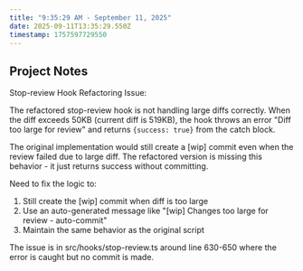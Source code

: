 ```yaml
---
title: "9:35:29 AM - September 11, 2025"
date: 2025-09-11T13:35:29.550Z
timestamp: 1757597729550
---
```


## Project Notes

Stop-review Hook Refactoring Issue:

The refactored stop-review hook is not handling large diffs correctly. When the diff exceeds 50KB (current diff is 519KB), the hook throws an error "Diff too large for review" and returns `{success: true}` from the catch block.

The original implementation would still create a [wip] commit even when the review failed due to large diff. The refactored version is missing this behavior - it just returns success without committing.

Need to fix the logic to:
1. Still create the [wip] commit when diff is too large
2. Use an auto-generated message like "[wip] Changes too large for review - auto-commit"
3. Maintain the same behavior as the original script

The issue is in src/hooks/stop-review.ts around line 630-650 where the error is caught but no commit is made.
